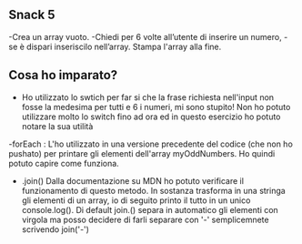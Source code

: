 ## Snack 5

-Crea un array vuoto.
-Chiedi per 6 volte all’utente di inserire un numero,
-se è dispari inseriscilo nell’array. Stampa l'array alla fine.


## Cosa ho imparato?

- Ho utilizzato lo swtich per far si che la frase richiesta nell'input non fosse la medesima per tutti e 6 i numeri, mi sono stupito! Non ho potuto utilizzare molto lo switch fino ad ora ed in questo esercizio ho potuto notare la sua utilità

-forEach : L'ho utilizzato in una versione precedente del codice (che non ho pushato) per printare gli elementi dell'array myOddNumbers. Ho quindi potuto capire come funziona.

- .join() Dalla documentazione su MDN ho potuto verificare il funzionamento di questo metodo. In sostanza trasforma in una stringa gli elementi di un array, io di seguito printo il tutto in un unico console.log(). Di default join.() separa in automatico gli elementi con virgola ma posso decidere di farli separare con '-' semplicemnete scrivendo join('-')